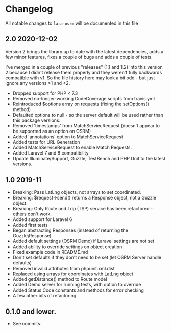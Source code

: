 # Changelog

All notable changes to `lara-osrm` will be documented in this file

## 2.0 2020-12-02

Version 2 brings the library up to date with the latest dependencies, adds a few minor features,
fixes a couple of bugs and adds a couple of tests.

I've merged in a couple of previous "releases" (1.1 and 1.2) into this version 2
because I didn't release them properly and they weren't fully backwards compatible with v1.
So the file history here may look a bit odd - but just ignore any versions >1 and <2.

- Dropped support for PHP < 7.3
- Removed no-longer-working CodeCoverage scripts from travis.yml
- Reintroduced $options array on requests (fixing the setOptions() method)
- Defaulted options to null - so the server default will be used rather than this package versions.
- Removed 'timestamps' from MatchServiecRequest (doesn't appear to be supported as an option on OSRM)
- Added 'annotations' option to MatchServiceRequest
- Added tests for URL Generation
- Added MatchServiceRequest to enable Match Requests.
- Added Laravel 7 and 8 compatibility
- Update Illuminate/Support, Guzzle, TestBench and PHP Unit to the latest versions.

## 1.0 2019-11

- Breaking: Pass LatLng objects, not arrays to set coordinated.
- Breaking: $request->send() returns a Response object, not a Guzzle object.
- Breaking: Only Route and Trip (TSP) service has been refactored - others don't work.
- Added support for Laravel 6
- Added first tests
- Began abstracting Responses (instead of returning the Guzzle\Response)
- Added default settings (OSRM Demo) if Laravel settings are not set
- Added ability to override settings on object creation
- Fixed example code in README.md
- Don't set defaults if they don't need to be set (let OSRM Server handle defaults)
- Removed invalid attributes from phpunit.xml.dist
- Replaced using arrays for coordinates with LatLng object
- Added getDistance() method to Route model
- Added Demo server for running tests, with option to override
- Added Status Code constants and methods for error checking
- A few other bits of refactoring.

## 0.1.0 and lower.

 - See commits.